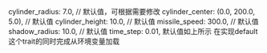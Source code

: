 cylinder_radius: 7.0,               // 默认值，可根据需要修改
            cylinder_center: (0.0, 200.0, 5.0), // 默认值
            cylinder_height: 10.0,              // 默认值
            missile_speed: 300.0,               // 默认值
            shadow_radius: 10.0,                // 默认值
 time_step: 0.01,
默认值如上所示
在实现default这个trait的同时完成从环境变量加载